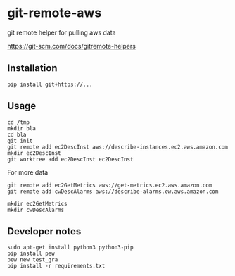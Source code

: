 # git-remote-aws

git remote helper for pulling aws data

https://git-scm.com/docs/gitremote-helpers


## Installation

```
pip install git+https://...
```

## Usage

```
cd /tmp
mkdir bla
cd bla
git init
git remote add ec2DescInst aws://describe-instances.ec2.aws.amazon.com
mkdir ec2DescInst
git worktree add ec2DescInst ec2DescInst
```

For more data
```
git remote add ec2GetMetrics aws://get-metrics.ec2.aws.amazon.com
git remote add cwDescAlarms aws://describe-alarms.cw.aws.amazon.com

mkdir ec2GetMetrics
mkdir cwDescAlarms
```


## Developer notes

```
sudo apt-get install python3 python3-pip
pip install pew
pew new test_gra
pip install -r requirements.txt

```
